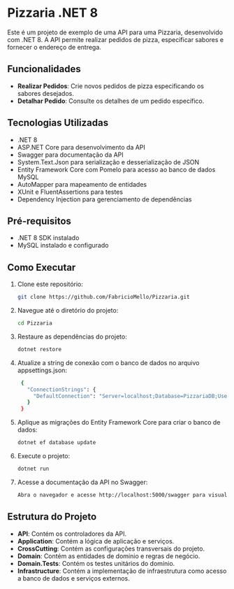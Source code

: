 # Pizzaria .NET 8

Este é um projeto de exemplo de uma API para uma Pizzaria, desenvolvido com .NET 8. A API permite realizar pedidos de pizza, especificar sabores e fornecer o endereço de entrega.

## Funcionalidades

- **Realizar Pedidos**: Crie novos pedidos de pizza especificando os sabores desejados.
- **Detalhar Pedido**: Consulte os detalhes de um pedido específico.

## Tecnologias Utilizadas

- .NET 8
- ASP.NET Core para desenvolvimento da API
- Swagger para documentação da API
- System.Text.Json para serialização e desserialização de JSON
- Entity Framework Core com Pomelo para acesso ao banco de dados MySQL
- AutoMapper para mapeamento de entidades
- XUnit e FluentAssertions para testes
- Dependency Injection para gerenciamento de dependências

## Pré-requisitos

- .NET 8 SDK instalado
- MySQL instalado e configurado

## Como Executar

1. Clone este repositório:

   ```bash
   git clone https://github.com/FabricioMello/Pizzaria.git

2. Navegue até o diretório do projeto:

   ```bash
   cd Pizzaria

3. Restaure as dependências do projeto:

   ```bash
   dotnet restore

4. Atualize a string de conexão com o banco de dados no arquivo appsettings.json:

   ```bash
    {
      "ConnectionStrings": {
        "DefaultConnection": "Server=localhost;Database=PizzariaDB;User=seuUsuario;Password=suaSenha;"
      }
    }


5. Aplique as migrações do Entity Framework Core para criar o banco de dados:

   ```bash
   dotnet ef database update
   
6. Execute o projeto:

   ```bash
   dotnet run
   
7. Acesse a documentação da API no Swagger:

   ```bash
   Abra o navegador e acesse http://localhost:5000/swagger para visualizar e interagir com a documentação da API.


## Estrutura do Projeto

- **API**: Contém os controladores da API.
- **Application**: Contém a lógica de aplicação e serviços.
- **CrossCutting**: Contém as configurações transversais do projeto.
- **Domain**: Contém as entidades de domínio e regras de negócio.
- **Domain.Tests**: Contém os testes unitários do domínio.
- **Infrastructure**: Contém a implementação de infraestrutura como acesso a banco de dados e serviços externos.
